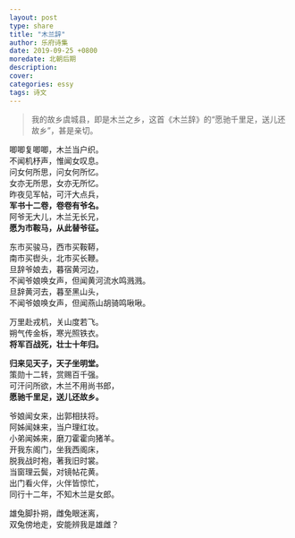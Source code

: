 ```yaml
---
layout: post
type: share
title: "木兰辞"
author: 乐府诗集
date: 2019-09-25 +0800
moredate: 北朝后期
description: 
cover: 
categories: essy
tags: 诗文
---
```


> 我的故乡虞城县，即是木兰之乡，这首《木兰辞》的“愿驰千里足，送儿还故乡”，甚是亲切。

唧唧复唧唧，木兰当户织。  
不闻机杼声，惟闻女叹息。  
问女何所思，问女何所忆。  
女亦无所思，女亦无所忆。  
昨夜见军帖，可汗大点兵，  
**军书十二卷，卷卷有爷名。**  
阿爷无大儿，木兰无长兄，  
**愿为市鞍马，从此替爷征。**  

东市买骏马，西市买鞍鞯，  
南市买辔头，北市买长鞭。  
旦辞爷娘去，暮宿黄河边，  
不闻爷娘唤女声，但闻黄河流水鸣溅溅。  
旦辞黄河去，暮至黑山头，  
不闻爷娘唤女声，但闻燕山胡骑鸣啾啾。  

万里赴戎机，关山度若飞。  
朔气传金柝，寒光照铁衣。  
**将军百战死，壮士十年归。**  

**归来见天子，天子坐明堂。**  
策勋十二转，赏赐百千强。  
可汗问所欲，木兰不用尚书郎，  
**愿驰千里足，送儿还故乡。**  

爷娘闻女来，出郭相扶将。  
阿姊闻妹来，当户理红妆。  
小弟闻姊来，磨刀霍霍向猪羊。  
开我东阁门，坐我西阁床，  
脱我战时袍，著我旧时裳。  
当窗理云鬓，对镜帖花黄。  
出门看火伴，火伴皆惊忙，  
同行十二年，不知木兰是女郎。  

雄兔脚扑朔，雌兔眼迷离，  
双兔傍地走，安能辨我是雄雌？  

